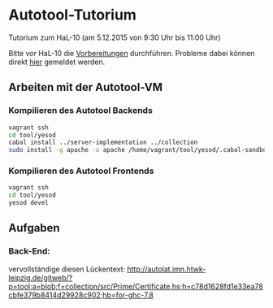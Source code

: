 Autotool-Tutorium
=================

Tutorium zum HaL-10 (am 5.12.2015 von 9:30 Uhr bis 11:00 Uhr)

Bitte *vor* HaL-10 die [Vorbereitungen](Prepare.md) durchführen. Probleme dabei können direkt [hier](https://github.com/marcellussiegburg/autotool-tutorium/issues) gemeldet werden.


Arbeiten mit der Autotool-VM
----------------------------

### Kompilieren des Autotool Backends

```bash
vagrant ssh
cd tool/yesod
cabal install ../server-implementation ../collection
sudo install -g apache -o apache /home/vagrant/tool/yesod/.cabal-sandbox/bin/autotool.cgi /var/www/cgi-bin/
```

### Kompilieren des Autotool Frontends

```bash
vagrant ssh
cd tool/yesod
yesod devel
```

Aufgaben
--------

### Back-End:

vervollständige diesen Lückentext: <http://autolat.imn.htwk-leipzig.de/gitweb/?p=tool;a=blob;f=collection/src/Prime/Certificate.hs;h=c78d1628fd1e33ea78cbfe379b8414d29928c902;hb=for-ghc-7.8>
